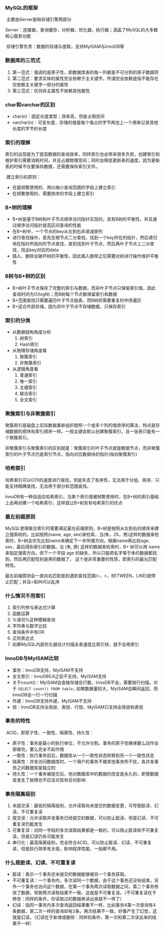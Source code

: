 ### MySQL的框架

​    主要由Server层和存储引擎两部分

​    Server：连接器，查询缓存，分析器，优化器，执行器；涵盖了MySQL的大多数核心服务功能

​    存储引擎负责：数据的存储与提取，支持MyISAM与InnoDB等

### 数据库的三范式

1. 第一范式：强调的是原子性，即数据库表的每一列都是不可分割的原子数据项
2. 第二范式：要求实体的属性完全依赖于主关键字。所谓完全依赖是指不能存在仅依赖主关键字一部分的属性
3. 第三范式：任何非主属性不依赖其他属性

### char和varchar的区别

- char(n)：固定长度类型；效率高，但是占用空间
- varchar(n)：可变长度，存储的值是每个值占的字节再加上一个用来记录其他长度的字节的长度

### 索引的理解

​    索引的出现是为了提高数据的查询效率，同样索引也会带来很多负担，创建索引和维护索引需要消耗时间，并且占据物理空间；同时会降低更新表的速度，因为更新表的时候不仅要保存数据，还需要保存索引文件。

​    建立索引的原则：

- 在最频繁使用的、用以缩小查询范围的字段上建立索引
- 在频繁使用的、需要排序的字段上建立索引

### B+树的理解

- B+树是基于B树和叶子节点顺序访问指针实现的，具有B树的平衡性，并且通过顺序访问指针提高区间查询的性能
- 在B+树中，一个节点的key从左到右非递减排列
- 进行查找操作，首先在根节点二分查找，找到一个key所在的指针，然后递归地在指针所指向的节点查找，直到找到叶子节点，然后再叶子节点上二分查找，找出key对应的data
- 插入、删除会破坏树的平衡性，因此插入删除之后需要对树进行操作维护平衡性

### B树与B+树的区别

- B+树叶子节点保存了完整的索引与数据，而非叶子节点只保留索引值，因此查询时间为O(logN)；而B树每个节点都保留索引和数据
- B+范围查找只需要遍历叶子节点链表，而B树却需要重复的中序遍历
- B+适合外部存储，因为非叶子节点不存储数据，只保存索引

### 索引的分类

- 从数据结构角度分析
    1. 树索引
    2. Hash索引
- 从物理存储角度看
    1. 聚簇索引
    2. 非聚簇索引
- 从逻辑角度看
    1. 普通索引
    2. 唯一索引
    3. 主键索引
    4. 联合索引
    5. 全文索引

### 聚簇索引与非聚簇索引

​    聚簇索引是磁盘上实际数据重新组织按照一个或多个列的值排序的算法，特点是存储数据的顺序和索引顺序一样。一般主键会默认创建聚簇索引，且一张表只能有一个聚簇索引。

​    非聚簇索引与聚簇索引的区别就是：聚簇索引的叶子节点就是数据节点，而非聚簇索引的叶子节点仍是索引节点，指向对应数据块的指针(指向聚簇索引)

### 哈希索引

​    哈希索引可以O(1)的速度进行查找，但是失去了有序性，无法用于分组、排序，只能支持精确查找，无法用于部分和范围查找。

​    InnoDB有一种自适应哈希索引，当某个索引值被频繁使用时，在B+树的索引基础上会再创建一个哈希索引，这样就让B+树具有哈希索引的优点

### 最左前缀原则

​    MySQL使用联合索引时需要满足最左前缀原则，B+树是按照从左到右的顺序来建立搜索树的。比如按照(name, age, sex)来检索，当(朱，25，男)这样的数据来检索时，B+树会优先比较name来确定下一步所搜方向，根据name再比较age、sex，最后得到索引的数据。当 (朱, 男) 这样的数据来检索时，B+ 树可以用 name 来指定搜索方向，但下一个字段 age 的缺失，所以只能把名字等于朱的数据都找到，然后再匹配性别是男的数据了， 这个是非常重要的性质，即索引的最左匹配特性。

​    最左前缀原则会一直向右匹配直到遇到查找范围(<，>，BETWEEN，LIKE)就停止匹配；并且=和IN可以乱序

### 什么情况不用索引

1. 索引列参与表达式计算
2. 函数运算
3. %语句%这种模糊查询
4. 字符串与数字比较
5. 查询条件中有OR
6. 正则表达式
7. 如果MySQL内部优化器估计扫描全表速度比索引快，就不会用索引

### InnoDB与MyISAM比较

- 事务：InnoDB支持，MyISAM不支持
- 全文索引：InnoDB5.6之前不支持，MyISAM支持
- 关于count()：MyISAM会直接存储总行数，InnoDB不会，需要按行扫描。对于 `SELECT count() FROM table;` 如果数据量较大，MyISAM会瞬间返回，而InnoDB会一行一行扫描
- 外键：InnoDB支持外键，MyISAM不支持
- 锁：InnoDB支持全局锁、表锁、行锁，MyISAM只支持全局锁和表锁

### 事务的特性

​    ACID，即原子性、一致性、隔离性、持久性：

- 原子性：事务是最小的执行单位，不允许分割。事务的原子性确保要么动作全部做完，要么完全不起作用
- 一致性：执行事务前后，数据库从一个一致性状态转移到另一个一致性状态
- 隔离性：并发访问数据库时，一个用户的事务不被其他事务所干扰，各并发事务之间数据库是独立的
- 持久性：一个事务被提交后，他对数据库中的数据的改变是永久的，即使数据库发生了故障也不应该对其有任何影响

### 事务隔离级别

1. 未提交读：最低的隔离级别，允许读取尚未提交的数据变更，可导致脏读、幻读、不可重复读
2. 提交读：允许读取并发事务已经提交的数据，可以防止脏读，但是幻读、不可重复读仍能发生
3. 可重复读：对同一字段的多次读取结果都是一致的，可以阻止脏读和不可重复读，但是幻读仍有可能发生
4. 串行化：最高隔离级别，完全符合ACID。可以防止脏读、幻读、不可重复读，但是执行效率有太低，影响程序性能，一般都不用。

### 什么是脏读、幻读、不可重复读

- 脏读：表示一个事务还未提交的数据能够被另一个事务获取。
- 不可重复读：一个事务内，多次读同一个数据，由于这个事务还没有结束，另外一个事务也访问这个数据，在第一个事务两次读取数据之间，第二个事务修改了数据，导致两次读取结果不一致，这就是不可重复读。（不可重复读在于修改：同样的条件，你读取过的数据再读出来就不一样了）
- 幻读：指同一事务内多次查询返回结果集不一样，比如事务A第一次查询有4条数据，第二次一样的查询却有2条，两次结果不一致，好像产生了幻觉，这就是幻读。（幻读在于新增或删除：同样的条件，第一次和第二次读出来的结果不一样）

